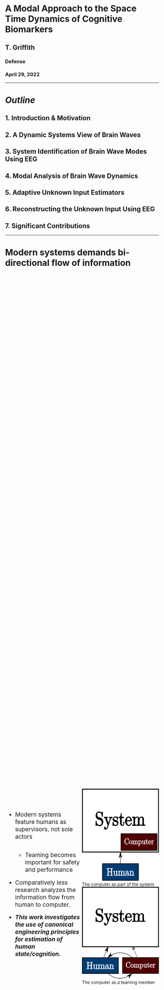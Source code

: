 <!-- .slide: data-background="#500000" class="dark" -->

# A Modal Approach to the Space Time Dynamics of Cognitive Biomarkers 

## T. Griffith
### Defense

### April 29, 2022

---

<!-- .slide: data-background="#ffffff" class="light" -->
# ***Outline***

## 1. Introduction & Motivation
## 2. A Dynamic Systems View of Brain Waves
## 3. System Identification of Brain Wave Modes Using EEG
## 4. Modal Analysis of Brain Wave Dynamics
## 5. Adaptive Unknown Input Estimators
## 6. Reconstructing the Unknown Input Using EEG
## 7. Significant Contributions 


---

<!-- .slide: data-background="#ffffff" class="light" -->
# Modern systems demands bi-directional flow of information
<style>
.vertical-center {
  min-height: 100%;  /* Fallback for browsers do NOT support vh unit */
  min-height: 100vh; /* These two lines are counted as one :-)       */

  display: flex;
  align-items: center;
}

.container{
    display: flex;
}
.col{
    flex: 1;
}
</style>

<div class="container vertical-center">

<div class="col">
 <ul style="font-size:2vw">
  <li style="padding-bottom:0.9em">Modern systems feature humans as supervisors, not sole actors</li>
  <ul>
  <li style="padding-bottom:0.9em">Teaming becomes important for safety and performance</li>
</ul> 
  <li style="padding-bottom:0.9em">Comparatively less research analyzes the information flow from human to computer.</li>
  <li style="padding-bottom:0.9em"> <em><strong> This work investigates the use of canonical engineering principles for estimation of human state/cognition.</strong></em></li>
</ul> 
</div>

<div class="col">
<img src="img/defense/paradigm1.png" alt="Trulli" height="300">
<figcaption> The computer as part of the system </figcaption>
<img src="img/defense/paradigm2.png" alt="Trulli" height="300">
  <figcaption> The computer as a teaming member </figcaption>
</div>


</div>


---

<!-- .slide: data-background="#ffffff" class="light" -->

# Hardware and experimental design can be used to interpret information about human states from noisy physiological data.
<style>
.vertical-center {
  min-height: 100%;  /* Fallback for browsers do NOT support vh unit */
  min-height: 100vh; /* These two lines are counted as one :-)       */

  display: flex;
  align-items: center;
}

.container{
    display: flex;
}
.col{
    flex: 1;
}
</style>

<div class="container vertical-center">

<div class="col">
 <ul style="font-size:2vw">
  <li style="padding-bottom:0.9em">Physiological signals are historically not portable</li>
  <ul>
  <li style="padding-bottom:0.9em">Prevented ecologically valid experiments</li>
</ul> 
  <li style="padding-bottom:0.9em">Human state (e.g. SA) reduced to discrete self reports</li>
  <li style="padding-bottom:0.9em"> <em><strong> There is new potential for modeling techniques to interpret human state from noisy physiological signals.</strong></em></li>
</ul> 
</div>

<div class="col">
<img src="https://pbs.twimg.com/media/E2LX-5-VIAAwlDp?format=jpg&name=4096x4096" alt="Trulli" height="500">
<figcaption> Time Domain fNIRS from 
<a href="https://www.kernel.com/products">Kernel Flow</a> </figcaption>
</div>


</div>




---


# Cognition as a black box
<div class="col">
<img src="img/defense/black_box.png" alt="Trial 5, Averaged" width="80%">
</div>
<ul style="font-size:2vw">
  <li style="padding-bottom:0.9em">Cognition gives rise to EEG signals</li>
  <ul>
  <li style="padding-bottom:0.9em">but it is ***noisy*** and only ***loosely*** correlated with cognition</li>
</ul> 
<li style="padding-bottom:0.9em">Cellular activity can only be measured invasively </li>
<li style="padding-bottom:0.9em">***Can we say something about cognition from dynamic EEG signals***? </li>
</ul> 



---

<!-- .slide: data-background="#ffffff" class="light" -->

# Nonstationary, nonlinear signals make the ***dynamics*** complicated

<ul style="font-size:2vw">
  <li style="padding-bottom:0.9em">Historically,</li>
  <ul>
  <li style="padding-bottom:0.9em">stationary analysis is used with a sliding window</li>
  <li style="padding-bottom:0.9em">or case by case highly derived models are developed</li>
</ul> 
<li style="padding-bottom:0.9em">This work seeks a method to address in engineering dynamics terms</li>
  <ul>
  <li style="padding-bottom:0.9em">with eye towards cognitive outcomes</li>
  <li style="padding-bottom:0.9em">because there are many existing analytical tools in engineering dynamics</li>
</ul> 
</ul>

<h2> a dynamic analysis in which no assumptions about stationarity are made, is required. </h2>




<div style="text-align: right"> <small>Hindriks, Rikkert, et al. "Latency analysis of resting-state BOLD-fMRI reveals traveling waves in visual cortex linking task-positive and task-negative networks." Neuroimage 200 (2019): 259-274.</small></div>

---

<!-- .slide: data-background="#ffffff" class="light" -->

# Guardrails: This is not a model of the brain!
## but you can measure EEG signals and say something about the system
<style>
.vertical-center {
  min-height: 100%;  /* Fallback for browsers do NOT support vh unit */
  min-height: 100vh; /* These two lines are counted as one :-)       */

  display: flex;
  align-items: center;
}

.container{
    display: flex;
}
.col{
    flex: 1;
}
</style>

<div class="container vertical-center">

<div class="col">
 <ul style="font-size:2vw">
  <li style="padding-bottom:0.9em">Engineering mechanics does not require atomic level analysis to evaluate stress and strain.</li>
  <ul>
  <li style="padding-bottom:0.9em">Can we extend this analogy to spatio-temporal dynamics of human cognition?</li>
</ul> 
<ul>
  <li style="padding-bottom:0.9em">Because brain wave dynamics are also spectral and ***admit*** spatio-temporal modes</li>
  <li style="padding-bottom:0.9em">Without the need to model the connectome.</li>
</ul> 
</ul> 
</div>

<div class="col">
<figure>
<img src="https://static-01.hindawi.com/articles/ddns/volume-2015/542507/figures/542507.fig.003a.svgz" alt="Trial 5, Averaged" width="35%"> 
<img src="img/defense/right_arrow2.png" alt="Trial 5, Averaged" width="5%">
<img src="https://i0.wp.com/wtt.pauken.org/wp-content/uploads/2011/10/mode03.gif?ssl=1" alt="Trial 5, Averaged" width="25%">
<img src="img/defense/plus.png" alt="Trial 5, Averaged" width="5%">
<img src="https://i0.wp.com/wtt.pauken.org/wp-content/uploads/2011/10/mode22.gif?resize=400%2C300&ssl=1" alt="Trial 5, Averaged" width="25%">
<figcaption>Surface recordings of membranes yield useful engineering information.</figcaption>
</figure>
<figure>
<img src="https://static-01.hindawi.com/articles/jam/volume-2014/261347/figures/261347.fig.005c.jpg" alt="Trial 5, Averaged" width="45%">
<img src="img/defense/right_arrow2.png" alt="Trial 5, Averaged" width="5%">
<img src="https://upload.wikimedia.org/wikipedia/commons/thumb/5/55/Question_Mark.svg/1280px-Question_Mark.svg.png" alt="Trial 5, Averaged" width="30%">
<figcaption>Is this notion relevant to brain waves?</figcaption>
</figure>
</div>



</div>

<div style="text-align: right"> <small><a href="https://wtt.pauken.org/chapter-2/membrane-modes-2/9">2D membrane modes</a> </small></div>


---






<!-- .slide: data-background="#003C71" class="dark" -->

# 2. A Dynamic Systems View of Brain Waves



---

<section>

<h1> A canonical approach: </h1>
<br>
<img src="img/defense/eeg_ex2.png" alt="Trulli" height="400">
<br>
:arrow_double_down:
<br>
Linearized brain wave "plant": 
  $\begin{aligned}
    \begin{cases}
    \dot{x}=Ax+Bu +v_x \\\
    y=Cx
    \end{cases}
  \end{aligned}$
<br>
<h2> linearization is ***around an operating point*** (i.e. a cognitive state) </h2>
<br>
but $A, \ B, \ C, \ v_x, \ x, \text{and} \ u $ are all unknown.


</section>

<section>

<style>
.reveal blockquote {
text-align: center;
width: 65%;
border: solid;
box-shadow: none;
background: #eaeaea;
}
</style>

$A, \ B, \ C, \ v_x, \ x, \text{and} \ u $ are ***all unknown***.
<br><br>
<h2> This level of uncertainty is an unsovled problem </h2>
<br><br>

<blockquote>
Identify the plant: 
  $\begin{aligned}
    \begin{cases}
\dot{x}_m=A_m x +v_x \\\
y_m=C x_m
\end{cases}
  \end{aligned}$,
<br><br>
accepting the uncertainty in $A_m$.
</blockquote>


</section>

<section>
<h2> A modal transformation yields a discrete set of spatio-temporal modes which are useful for brain wave analysis and mapping </h2>
<figure>
  <img src="http://www.svibs.com/resources/ARTeMIS_Modal_Help_v3/images/ModalDecomposition.png" alt="Trulli" height="350">
</figure>

 <ul>
  <li style="padding-bottom:0.9em">A giant $(A,C)$ may not be useful!</li>
  <li style="padding-bottom:0.9em">Modes have:</li>
  <ul>
  <li style="padding-bottom:0.9em">Frequency ($f$)</li>
  <li style="padding-bottom:0.9em">Damping ($\zeta$)</li>
  <li style="padding-bottom:0.9em">Mode shape ($\phi$)</li>
  <li style="padding-bottom:0.9em">Complexity ($\%$)</li>
</ul> 
  <li style="padding-bottom:0.9em">Modal dynamics are equivalent to original model</li>
</ul> 

</section>



---

<!-- .slide: data-background="#003C71" class="dark" -->

# 3. System Identification of Brain Wave Modes Using EEG

---

<!-- .slide: data-background="#ffffff" class="light" -->
<section>
<h1> Datasets considered</h1>
<style>
.vertical-center {
  min-height: 100%;  /* Fallback for browsers do NOT support vh unit */
  min-height: 100vh; /* These two lines are counted as one :-)       */

  display: flex;
  align-items: center;
}

.container{
    display: flex;
}
.col{
    flex: 1;
}
</style>

<div class="container vertical-center">

<div class="col">
<h2> DEAP: A Database for Emotion Analysis using Physiological Signals </h2>
<figure>
  <img src="img/defense/val_arou.jpg" alt="Trulli" height="400">
</figure>
 <ul>
  <li style="padding-bottom:0.9em">32 sensors</li>
  <li style="padding-bottom:0.9em">32 subjects watch 40 videos</li>
  <li style="padding-bottom:0.9em">Subjects self report Valence and Arousal</li>
</ul> 
</div>



<div class="col">

<h2> NARC: Neuropsychoimaging of Addiction and Related Conditions Dataset </h2>
<figure>
  <img src="https://www.ncbi.nlm.nih.gov/pmc/articles/instance/3463641/bin/nihms-386132-f0003.jpg" alt="Trulli" height="400">
</figure>
 <ul>
  <li style="padding-bottom:0.9em">60 sensors</li>
  <li style="padding-bottom:0.9em">100 subjects at rest state</li>
  <li style="padding-bottom:0.9em">Subjects self report craving scale</li>
</ul> 
</div>


</div>
<br>
<div style="text-align: right"> <small><small>Koelstra, Sander, et al. "Deap: A database for emotion analysis; using physiological signals." IEEE transactions on affective computing 3.1 (2011): 18-31.</small></small></div>
<div style="text-align: right"> <small><small>Konova, Anna B., et al. "Structural and behavioral correlates of abnormal encoding of money value in the sensorimotor striatum in cocaine addiction." European Journal of Neuroscience 36.7 (2012): 2979-2988.</small></small></div>

</section>

<section>
<h1> Output only modal analysis is well suited to EEG waves</h1>
 <ul>
  <li style="padding-bottom:0.9em">OMA (stochastic, zero mean)</li>
  <li style="padding-bottom:0.9em">DMD (deterministic, full state)</li>
  <li style="padding-bottom:0.9em">NeXT (deterministic, modal)</li>
  <li style="padding-bottom:0.9em">N4SID (stochastic, Kalman states)</li>
</ul> 


<figure>
  <img src="img/defense/modal_out2.png" alt="Trulli" height="500">
  <figcaption>Bivariate distribution of identified modes in DEAP dataset</figcaption>
</figure>

</section>



<section>
<h1> Between 40 and 50 modes are needed for brain wave modeling </h1>
<style>
.vertical-center {
  min-height: 100%;  /* Fallback for browsers do NOT support vh unit */
  min-height: 100vh; /* These two lines are counted as one :-)       */

  display: flex;
  align-items: center;
}

.container{
    display: flex;
}
.col{
    flex: 1;
}
</style>

<div class="container vertical-center">

<div class="col">
Identify the plant: 
  $\begin{aligned}
    \begin{cases}
\dot{x}_m=A_m x +v_x\\\
y_m=C x_m 
\end{cases}
  \end{aligned}$
<br><br>
$\begin{aligned}
    O&=\begin{bmatrix}
    C \\\ CA_m \\\ CA_m^2 \\\ \vdots \\\ CA_m^{s-1}
    \end{bmatrix} X_0 \\\ \\\
    &= \Gamma X_0
\end{aligned}$
<br><br>
$\begin{aligned}
    \hat{\Gamma}=US^{1/2}\\
    \hat{X}_0=S^{1/2}V^*
\end{aligned}$
<br><br>
<h3><em><strong> Observability is important! </strong></em></h3>
</div>



<div class="col">
<figure>
  <img src="img/defense/truncate_ex3.png" alt="Trulli" height="500">
  <figcaption>The singular values (i.e. importance) of each mode rolls off after 50 modes.</figcaption>
</figure>
</div>

</div>

</section>

<section>
<h1> Modal superposition recreates the measured data </h1>
<h2> Example from Mt. Sinai CUD database </h2>
<style>
.vertical-center {
  min-height: 100%;  /* Fallback for browsers do NOT support vh unit */
  min-height: 100vh; /* These two lines are counted as one :-)       */

  display: flex;
  align-items: center;
}

.container{
    display: flex;
}
.col{
    flex: 1;
}
</style>

<div class="container vertical-center">

<div class="col">

<figure>
  <img src="img/defense/braingif/comb_tot.gif" alt="Trulli"  style="border:0px;margin:-10px;float:inherit;width:800px;">
  <img src="img/defense/braingif/modes2.png" alt="Trulli" style="border:0px;margin:0px;float:inherit;width:800px;">
    <figcaption>Example mode from Mt. Sinai data: (`$f=23$` hz, `$\zeta = 0.12$`, `$C_r = 22\%$`) </figcaption>
</figure>


</div>



<div class="col">

<figure>
  <img src="img/defense/superposemodes.gif" alt="Trulli" style="border:0px;margin:0px;float:inherit;height:600px;">
  <figcaption> A single channel example of how modes superpose to recreate the observed EEG data. </figcaption>
</figure>



</div>

</div>

</section>



---


<!-- .slide: data-background="#003C71" class="dark" -->

# 4. Modal Analysis of Brain Wave Dynamics

---
<section>
<h1> Modal complexity and traveling waves </h1>
<style>
.vertical-center {
  min-height: 100%;  /* Fallback for browsers do NOT support vh unit */
  min-height: 100vh; /* These two lines are counted as one :-)       */

  display: flex;
  align-items: center;
}

.container{
    display: flex;
}
.col{
    flex: 1;
}
</style>

<div class="container vertical-center">

<div class="col">

<img class="plain" src="img/defense/real.gif" alt="Trial 5, Averaged" style="height:500px;">
<figcaption> Theoretical standing wave mode shape $C_r=0\%$</figcaption>


</div>



<div class="col">

<img class="plain" src="img/defense/complex.gif" alt="Trial 5, Averaged" style="height:500px;">
<figcaption> Theoretical standing wave mode shape $C_r=15\%$</figcaption>



</div>

</div>

</section>


<section>
<h1> Brain wave modes can be standing or traveling </h1>
<style>
.vertical-center {
  min-height: 100%;  /* Fallback for browsers do NOT support vh unit */
  min-height: 100vh; /* These two lines are counted as one :-)       */

  display: flex;
  align-items: center;
}

.container{
    display: flex;
}
.col{
    flex: 1;
}
</style>

<div class="container vertical-center">

<div class="col">

<figure>
  <img src="img\defense\braingif\standing.gif" alt="Trial 5, Averaged" style="height:500px;">
  <figcaption> An example standing wave (`$C_r=5\%$`) from the Mt. Sinai database. Standing waves are most prevalent in rest conditions.</figcaption>
</figure>


</div>



<div class="col">

<figure>
  <img src="img\defense\braingif\traveling.gif" alt="Trial 5, Averaged" style="height:500px;">
  <figcaption> An example traveling wave (`$C_r=83\%$`) from the Mt. Sinai database. Traveling waves are most prevalent in active conditions.</figcaption>
</figure>



</div>

</div>

</section>



<section>
<h1> Humans share certain modes</h1>
<style>
.vertical-center {
  min-height: 100%;  /* Fallback for browsers do NOT support vh unit */
  min-height: 100vh; /* These two lines are counted as one :-)       */

  display: flex;
  align-items: center;
}

.container{
    display: flex;
}
.col{
    flex: 1;
}
.description {
  color: #000000;
}

.description em {
  color: #E4002B;
}
</style>

<div class="container vertical-center">

<div class="col">

<figure>
  <img src="img/common1.gif" alt="Trial 5, Averaged" style="height:400px;">
  <figcaption class="description"> Alpha Mode 1 from Subject 19, ***Trial 6*** in the DEAP database. </figcaption>
</figure>


</div>



<div class="col">

<figure>
  <img src="img/common1.gif" alt="Trial 5, Averaged" style="height:400px;">
  <figcaption class="description"> Alpha Mode 1 from Subject 19, ***Trial 20*** in the DEAP database. </figcaption>
</figure>



</div>

</div>
<br>
<blockquote>
<h4> Common mode frequencies are aligned with the Rest State Network</h4>
 <ul>
  <li style="padding-bottom:0.9em">Alpha Mode 1: `$4.34\pm 0.03$ hz`</li>
  <li style="padding-bottom:0.9em">Beta Mode 2: `$21.83 \pm 0.22$` hz</li>
  <li style="padding-bottom:0.9em">Gamma Mode 3: `$40.39\pm 0.26$` hz</li>
  <li style="padding-bottom:0.9em">Gamma Mode 4: `$44.19 \pm 0.24$` hz</li>
</ul> 
</blockquote>
</section>


<section>
<h1> These brain wave modes can be used to fingerprint or identify individual subjects </h1>
<style>
.vertical-center {
  min-height: 100%;  /* Fallback for browsers do NOT support vh unit */
  min-height: 100vh; /* These two lines are counted as one :-)       */

  display: flex;
  align-items: center;
}

.container{
    display: flex;
}
.col{
    flex: 1;
}
</style>

<div class="container vertical-center">

<div class="col">
<figure>
  <img class="plain" src="img\confmat.jpg" alt="Trial 5, Averaged" style="height:700px;">
  <figcaption> The subject identification confusion matrix for brain wave modes in the DEAP database. The algorithm can view a set of modes and identify the subject they came from. </figcaption>
</figure>

</div>



<div class="col">

<table style="width:60%">
  <tr>
    <th>Reference</th>
    <th>Accuracy [%]</th>
  </tr>
  <tr>
    <td>This work</td>
    <td>99.85</td>
  </tr>
  <tr>
    <td><a href="https://ieeexplore.ieee.org/document/8745473">Wilaiprasitporn et al.</a> </td>
    <td>99.90</td>
  </tr>
  <tr>
  <tr>
    <td><a href="https://www.worldscientific.com/doi/abs/10.1142/S0129065717500356">DelPozo-Banos et al.</a> </td>
    <td>97.97</td>
  </tr>
  <tr>
</table>

</div>
</section>

<section>
<h1> Not all EEG channels are needed for subject identification </h1>
<style>
.vertical-center {
  min-height: 100%;  /* Fallback for browsers do NOT support vh unit */
  min-height: 100vh; /* These two lines are counted as one :-)       */

  display: flex;
  align-items: center;
}

.container{
    display: flex;
}
.col{
    flex: 1;
}
</style>

<div class="container vertical-center">

<div class="col">
<figure>
  <img class="plain" src="img\defense\channels-1.png" alt="Trial 5, Averaged" style="height:500px;">
  <figcaption> Subject identification accuracy vs. the number of channels in the EEG recording. </figcaption>
</figure>

</div>



<div class="col">

<table style="width:80%">
  <tr>
    <th>Reference</th>
    <th>No. Channels</th>
    <th>Accuracy [%]</th>
  </tr>
  <tr>
    <td>This work</td>
    <td>8</td>
    <td>96.45</td>
  </tr>
  <tr>
    <td><a href="https://ieeexplore.ieee.org/document/8745473">Wilaiprasitporn et al.</a> </td>
    <td>5</td>
    <td>99.1</td>
  </tr>
  <tr>
</table>

</div>
</section>

<section>
<h1> Brain wave modes poorly match nonlinear dynamics </h1>
<style>
.vertical-center {
  min-height: 100%;  /* Fallback for browsers do NOT support vh unit */
  min-height: 100vh; /* These two lines are counted as one :-)       */

  display: flex;
  align-items: center;
}

.container{
    display: flex;
}
.col{
    flex: 1;
}
</style>

<div class="container vertical-center">

<div class="col">
<figure>
  <img src="img/defense/superposemodes.gif" alt="Trulli" height="600">
</figure>
<figcaption> Superposed modes recreate the data they came from. </figcaption>
</div>



<div class="col">

<figure>
  <img src="img/defense/bad_modes.gif" alt="Trulli" height="600">
  <figcaption> Superposed modes do not match unseen data well. An adaptive update is needed. </figcaption>
</figure>



</div>
</section>

---

<!-- .slide: data-background="#003C71" class="dark" -->

# 5. Adaptive Unknown Input Estimators

---

<section>
<h1> Adaptive Unknown Input Estimators </h1>
<h2> Estimator overview </h2>
<style>
.vertical-center {
  min-height: 100%;  /* Fallback for browsers do NOT support vh unit */
  min-height: 100vh; /* These two lines are counted as one :-)       */

  display: flex;
  align-items: center;
}

.container{
    display: flex;
}
.col{
    flex: 1;
}
</style>

<div class="container vertical-center">

<div class="col">

<ul style="font-size:1.5vw">
<li style="padding-bottom:0.9em">Three significant uncertainties</li>
<ul>
  <li style="padding-bottom:0.9em"> Input $u$ is unknown, external, deterministic</li>
  <li style="padding-bottom:0.9em"> State matrix $A$ may have uncertainty</li>
  <li style="padding-bottom:0.9em"> General process uncertainty $v_x$</li>
  </ul>
<li ><strong><em>Can we synthesize $u$ and correct $A$?</em></strong></li>
</ul> 
</div>



<div class="col">

\begin{aligned}
    \dot{x}&=Ax+Bu+v_x\\\
    y&=Cx
\end{aligned}



</div>
</div>
</section>

<section>
<h1> Adaptive Unknown Input Estimators </h1>
<h2> Modeling unknown inputs </h2>
<style>
.vertical-center {
  min-height: 100%;  /* Fallback for browsers do NOT support vh unit */
  min-height: 100vh; /* These two lines are counted as one :-)       */

  display: flex;
  align-items: center;
}

.container{
    display: flex;
}
.col{
    flex: 1;
}
</style>

<div class="container vertical-center">

<div class="col">

<ul>
<li style="padding-bottom:0.9em">Approximate input space $\mathbb{U}$</li>
  <ul>
  <li style="padding-bottom:0.9em">$\hat{u}=\sum_{i=1}^{N} c_i f_i(t)$</li></ul>
<li style="padding-bottom:0.9em" style="padding-bottom:0.9em">Persistent Inputs</dt>
<ul>
  <li style="padding-bottom:0.9em">$\dot{z}_u=F_u z_u$</li>
  <li style="padding-bottom:0.9em">$\hat{u}=\Theta_u z_u$</li>
  <li style="padding-bottom:0.9em">$F_u = \begin{bmatrix} 0 & 1 & 0 \\\ -\omega^2 & 0 & 0 \\\ 0 & 0 & 0 \end{bmatrix}$</li>
  </ul>
</ul> 
</div>



<div class="col">

<figure>
  <img src="img/defense/uhat.gif" alt="Trulli" height="600">
</figure>


</div>
</div>

</section>

<section>
<h1> Adaptive Unknown Input Estimators </h1>
<h2> Architecture and estimator error </h2>
<style>
.vertical-center {
  min-height: 100%;  /* Fallback for browsers do NOT support vh unit */
  min-height: 100vh; /* These two lines are counted as one :-)       */

  display: flex;
  align-items: center;
}

.container{
    display: flex;
}
.col{
    flex: 1;
}
</style>

<div class="container vertical-center">

<div class="col">

<figure>
  <img src="img/defense/est_arch.png" alt="Trulli" height="600">
</figure>
</div>



<div class="col">

Recover $A$ with adaptive scheme
`$$ A \equiv A_m +B L_{*} C $$`
`$$ \dot{L} = -e_y y^* \gamma_e - \alpha L; \ \alpha>0, \ \gamma_e > 0 $$`
<br>
Error dynamics

`$$ \dot{e}=(\bar{A}+\bar{K} \bar{C})e+\bar{B} \underbrace{\Delta L y}_\text{$w$} + v $$`
`$$ \begin{bmatrix} \dot{e}_x \\\ \dot{e}_z \end{bmatrix} = \underbrace{\begin{bmatrix} A_m+K_x C & B \Theta_u \\\ K_u C & F_u \end{bmatrix}}_\text{$\bar{A}_c$} \begin{bmatrix} e_x \\\ e_z \end{bmatrix} +\begin{bmatrix} B \\\ 0 \end{bmatrix} w +\begin{bmatrix} v_x \\\ v_u \end{bmatrix}$$`


</div>
</div>
</section>

<section>
<h1> Adaptive Unknown Input Estimators </h1>
<h2> Architecture and estimator error </h2>
<style>
.vertical-center {
  min-height: 100%;  /* Fallback for browsers do NOT support vh unit */
  min-height: 100vh; /* These two lines are counted as one :-)       */

  display: flex;
  align-items: center;
}

.container{
    display: flex;
}
.col{
    flex: 1;
}
</style>

<div class="container vertical-center">

<div class="col">

<ul>
<li style="padding-bottom:0.9em">ASD plant dynamics</li>
<ul>
<li style="padding-bottom:0.9em">`$A_c^* P + P A_c = -Q$`</li>
<li style="padding-bottom:0.9em">`$PB=C^*$`</li>
</ul>
<li style="padding-bottom:0.9em">Bounded `$L_{*}$`, $v$, and $\gamma_e$</li>
<li style="padding-bottom:0.9em">Error in state and input converges to an neighborood centered at zero</li>
<ul>
<li style="padding-bottom:0.9em">`$V(e,\Delta L) = \frac{1}{2} e^* \bar{P} e + \frac{1}{2} \text{tr}(\Delta L \gamma_e^{-1} \Delta L^*)$`</li>
<li style="padding-bottom:0.9em"><strong><em>`$\lim_{t \rightarrow \infty} \sup ||e(t)|| \leq \frac{1+\sqrt{\lambda_{\text{max}}\bar{P}}}{\alpha \sqrt{\lambda_{\text{min}}\bar{P}}} M_v \equiv R^*$`</em></strong></li>
</ul>
</ul>


</div>



<div class="col">

<figure>
  <img src="img/defense/neighborhood-1.png" alt="Trulli" height="400">
</figure>




</div>
</div>

</section>


<section>
<h1> Illustrative example</h1>
<style>
.vertical-center {
  min-height: 100%;  /* Fallback for browsers do NOT support vh unit */
  min-height: 100vh; /* These two lines are counted as one :-)       */

  display: flex;
  align-items: center;
}

.container{
    display: flex;
}
.col{
    flex: 1;
}
</style>

<div class="container vertical-center">

<div class="col">
\begin{align}
\dot{x}&=A_m x+Bu +v_x\\\
&=\begin{bmatrix}
-4 &1 &2\\\
-1 & -1 & 1\\\
-1 & 1 &-1 
\end{bmatrix}x+B u +v_x \\\
y&=Cx
\end{align}
<br>
<figure>
  <h4> Internal state error time series</h4>
  <img src="img/defense/x_ex2.gif" alt="Trulli" height="400">
</figure>
</div>



<div class="col">
\begin{align}
\dot{x}&=A x+Bu +v_x\\\
&=\begin{bmatrix}
-2.86 &1 &4.7\\\
1.8 & -1 & 6.7\\\
-9 & 1 &-1 7.2
\end{bmatrix}x+B u +v_x\\\
y&=Cx
\end{align}
<br>
<figure>
  <h4> Estimating the unknown input</h4>
  <img src="img/defense/u_ex3.gif" alt="Trulli" height="400">
</figure>
</div>

</div>


</section>




---

<!-- .slide: data-background="#003C71" class="dark" -->

# 6. Reconstructing the Unknown Input Using EEG
Recall: Solving the nonstationary problem

---

<section>
<h1> Brain wave modes poorly match nonlinear dynamics </h1>
<style>
.vertical-center {
  min-height: 100%;  /* Fallback for browsers do NOT support vh unit */
  min-height: 100vh; /* These two lines are counted as one :-)       */

  display: flex;
  align-items: center;
}

.container{
    display: flex;
}
.col{
    flex: 1;
}
</style>

<div class="container vertical-center">

<div class="col">
<figure>
  <img src="img/defense/superposemodes.gif" alt="Trulli" height="600">
</figure>
<figcaption> Superposed modes recreate the data they came from. </figcaption>
</div>



<div class="col">

<figure>
  <img src="img/defense/bad_modes.gif" alt="Trulli" height="600">
  <figcaption> Superposed modes do not match unseen data well. An adaptive update is needed. </figcaption>
</figure>



</div>
</section>

<section>
<h1> aUIO outperforms static modes </h1>
<style>
.vertical-center {
  min-height: 100%;  /* Fallback for browsers do NOT support vh unit */
  min-height: 100vh; /* These two lines are counted as one :-)       */

  display: flex;
  align-items: center;
}

.container{
    display: flex;
}
.col{
    flex: 1;
}
</style>

<div class="container vertical-center">

<div class="col">

<h3> aUIO on unseen data </h3>
<figure>
  <img src="img/defense/square_L.gif" alt="Trulli" height="650">
    <figcaption> Adaptive input estimator performance when the modes are from a different trial. </figcaption>
</figure>
</div>



<div class="col">

<h3> Weighted modes on seen data </h3>
<figure>
  <img src="img/defense/square_noL.gif" alt="Trulli" height="650">
  <figcaption> Superposition of modes decomposed from this data. </figcaption>
</figure>



</div>

</div>
</section>

<section>
<h1> aUIO critically updates model as needed </h1>
<style>
.vertical-center {
  min-height: 100%;  /* Fallback for browsers do NOT support vh unit */
  min-height: 100vh; /* These two lines are counted as one :-)       */

  display: flex;
  align-items: center;
}

.container{
    display: flex;
}
.col{
    flex: 1;
}
</style>

<div class="container vertical-center">

<div class="col">

<h3> aUIO on unseen data </h3>
<figure>
  <img src="img/defense/Ly_ex.gif" alt="Trulli" height="600">
</figure>
</div>



<div class="col">

<h3> Adaptive gain matrix 1-norm </h3>
<figure>
  <img src="img/defense/Ly2.gif" alt="Trulli" height="600">
  <figcaption> The norm measures "how much" adapting the estimator is doing</figcaption>
</figure>



</div>

</div>



</section>

<section>

<h1> Unknown Input Modeling Assumptions </h1>

 <ul style="font-size:2vw">
  <li style="padding-bottom:0.9em">Unknown input acts evenly over spatial domain</li>
  <li style="padding-bottom:0.9em">$F_u$ generates sine-cosine basis</li>
  <li style="padding-bottom:0.9em">Static gains per LQR </li>
  <li style="padding-bottom:0.9em"><strong><em>Unknown input is "external information"</em></strong></li>
</ul> 
</section>

<section>
<h1> aUIO is tolerant to some parametric uncertainty in the modes </h1>
<style>
.vertical-center {
  min-height: 100%;  /* Fallback for browsers do NOT support vh unit */
  min-height: 100vh; /* These two lines are counted as one :-)       */

  display: flex;
  align-items: center;
}

.container{
    display: flex;
}
.col{
    flex: 1;
}
</style>

<div class="container vertical-center">

<div class="col">

<h3> aUIO on unseen data </h3>
<figure>
  <img src="img/defense/no_eye.gif" alt="Trulli" height="600">
</figure>
</div>



<div class="col">

<h3> aUIO with modes from another subject </h3>
<figure>
  <img src="img/defense/eye.gif" alt="Trulli" height="600">
</figure>



</div>

</div>

</section>

<section>
<h1> Classification via estimation </h1>
<style>
.vertical-center {
  min-height: 100%;  /* Fallback for browsers do NOT support vh unit */
  min-height: 100vh; /* These two lines are counted as one :-)       */

  display: flex;
  align-items: center;
}

.container{
    display: flex;
}
.col{
    flex: 1;
}
</style>

<div class="container vertical-center">

<div class="col">
<figure>
  <img src="img/defense/val_arou.jpg" alt="Trulli" height="400">
</figure>
 <ul>
  <li style="padding-bottom:0.9em">DEAP: Two self reported variables</li>
  <li style="padding-bottom:0.9em">$F_u$ generates sine-cosine basis</li>
  <li style="padding-bottom:0.9em">Static gains per LQR </li>
</ul> 


</div>



<div class="col">
<figure>
  <img src="img/defense/classification_alg.png" alt="Trulli" height="300">
</figure>
 <ul>
  <li style="padding-bottom:0.9em">Hypothesis:</li>
   <ul>
  <li style="padding-bottom:0.9em">modes are correlated with human state/cognition, so</li>
  <li style="padding-bottom:0.9em">same state should have similar modes, so</li>
  <li style="padding-bottom:0.9em">you can take the average modes in a state,</li>
  <li style="padding-bottom:0.9em">and the estimator will perform better than the other averaged model</li>
</ul> 
<li style="padding-bottom:0.9em"><strong><em>This is a inter-individual approach</em></strong></li>
</ul> 




</div>

</div>

</section>

<section>
<h1> This method is comparable to state of the art deep learning approaches </h1>
<ul>
  <li style="padding-bottom:0.9em">Computational input and time is lower</li>
  <li style="padding-bottom:0.9em"><strong><em>Analytical information is greater</em></strong></li>
  <li style="padding-bottom:0.9em">Accuracy is comparable</li>
</ul> 
<style>
.vertical-center {
  min-height: 100%;  /* Fallback for browsers do NOT support vh unit */
  min-height: 100vh; /* These two lines are counted as one :-)       */

  display: flex;
  align-items: center;
}

.container{
    display: flex;
}
.col{
    flex: 1;
}
</style>

<div class="container vertical-center">

<div class="col">
<h3> Valence Classification </h3>
<figure>
  <img src="img/defense/val_acc.png" alt="Trulli" height="600">
</figure>

</div>

<div class="col">
<h3> Arousal Classification </h3>
<figure>
  <img src="img/defense/arou_acc.png" alt="Trulli" height="600">
</figure>


</div>

</div>
<div style="text-align: right"> <sub><sub><sup><a href="https://dl.acm.org/doi/10.5555/3297863.3297883">CNN1</a>, <a href="https://www.sciencedirect.com/science/article/abs/pii/S0010482521005515">CNN2</a>, <a href="https://www.frontiersin.org/articles/10.3389/fnbot.2020.617531/full">MFDF</a></sup></sup></sub></div>

</section>



---

<!-- .slide: data-background="#003C71" class="dark" -->

# 7. Significant Contributions

---
# Contributions of this dissertation

 <ul style="font-size:1.7vw">
  <li style="padding-bottom:0.9em">Output only system identification techniques are suitable for linear models of brain wave dynamics via EEG around an operating state</li>
  <li style="padding-bottom:0.9em">Real time spatio-temporal brain wave imaging via modal analysis</li>
  <li style="padding-bottom:0.9em">A novel brain wave fingerprinting algorithm on par with state of the art deep learning approaches</li>
  <li style="padding-bottom:0.9em">A complete body of adaptive, highly nonlinear unknown input estimator work</li>
  <li style="padding-bottom:0.9em">Real time brain wave imaging that accounts for nonstationary, nonlinear dynamics by updating the modes in real time</li>
  <li style="padding-bottom:0.9em">A novel recreation of the unknown brain wave plant's input</li>
  <li style="padding-bottom:0.9em">Valence-arousal emotion classification from the DEAP database on par with cutting edge deep learning approaches </li>
</ul> 


---

# Publications & Presentations

 <ul style="font-size:1.7vw">
  <li style="padding-bottom:0.9em"><strong>T. Griffith</strong>, J.E. Hubbard. System identification methods for dynamic models of brain activity. <em>Biomedical Signal Processing and Control</em> </li>
  <li style="padding-bottom:0.9em"><strong>T. Griffith</strong>, M. J. Balas. An Adaptive Control Framework for Unknown Input Estimation. <em>ASME IMECE 2021 Proceedings</em> </li>
  <li style="padding-bottom:0.9em"><strong>T. Griffith</strong>, V.P. Gehlot, M. J. Balas. Robust Adaptive Unknown Input Estimation with Uncertain System Realization. <em>AIAA SciTech 2022 Forum</em> </li>
  <li style="padding-bottom:0.9em"><strong>T. Griffith</strong>, V.P. Gehlot, M. J. Balas. Adaptive Estimation of Unknown Inputs with Weakly Nonlinear Dynamics. <em>ACC 2022</em> [Accepted] </li>
  <li style="padding-bottom:0.9em"><strong>T. Griffith</strong>, V.P. Gehlot, M. J. Balas. On the Observability of Quantum Dynamical Systems. <em>ASME IMECE 2022 Proceedings</em> [Accepted] </li>
  <li style="padding-bottom:0.9em"><strong>T. Griffith</strong>, V.P. Gehlot, M. J. Balas, J.E. Hubbard. An Adaptive Approach to Real Time EEG Estimation. <em>Biomedical Signal Processing and Control</em> [In-Review] </li>
  <li style="padding-bottom:0.9em"><strong>T. Griffith</strong>, J.E. Hubbard. System Identification of Brain Wave Modes Using EEG. <em>Journal of Neural Engineering</em> [In-Revision] </li>
</ul> 


 

---

# Future work

 <ul style="font-size:1.7vw">
  <li style="padding-bottom:0.9em">Multiple data types</li>
  <li style="padding-bottom:0.9em">Improved analysis and classification</li>
  <li style="padding-bottom:0.9em">Probablistic considerations</li>
</ul> 


---

<!-- .slide: data-background="#003C71" class="dark" -->


<h3> Every day is a new day. It is better to be lucky. </h3>
<h2> ***But I would rather be exact.*** </h2>
<h3> Then when luck comes </h3>
<h2> ***you are ready.*** </h2>
<br>
<div style="text-align: right"> <small>- The Old Man and the Sea</small></div>


---

<section>
<style>
.vertical-center {
  min-height: 100%;  /* Fallback for browsers do NOT support vh unit */
  min-height: 100vh; /* These two lines are counted as one :-)       */

  display: flex;
  align-items: center;
}

.container{
    display: flex;
}
.col{
    flex: 1;
}
</style>

<div class="container vertical-center">

<div class="col">

<img src="https://engineering.tamu.edu/cse/_files/_images/_profile-images/chaspari-theodora-25April2019.jpg" alt="Trulli" height="500">
  <figcaption>Theodora Chaspari </figcaption>
</div>

<div class="col">
<figure>
  <img src="https://engineering.tamu.edu/mechanical/_files/_images/_profile-images/saripalli.jpg" alt="Trulli" height="500">
    <figcaption>Srikanth Saripalli</figcaption>
</figure>
</div>

</div>
</section>

<section>
<style>
.vertical-center {
  min-height: 100%;  /* Fallback for browsers do NOT support vh unit */
  min-height: 100vh; /* These two lines are counted as one :-)       */

  display: flex;
  align-items: center;
}

.container{
    display: flex;
}
.col{
    flex: 1;
}
</style>

<div class="container vertical-center">

<div class="col">

<img src="https://www.nasa.gov/sites/default/files/styles/side_image/public/thumbnails/image/balas-mark-biowebsite.jpg?itok=LxO5H0UR" alt="Trulli" height="500">
  <figcaption> Mark Balas </figcaption>
</div>

<div class="col">
<figure>
  <img src="https://engineering.tamu.edu/mechanical/_files/_images/_profile-images/MEEN-profile-James-Hubbard-3Sept2019.jpg" alt="Trulli" height="500">
    <figcaption>James Hubbard</figcaption>
</figure>
</div>

</div>

</section>

<section>
<style>
.vertical-center {
  min-height: 100%;  /* Fallback for browsers do NOT support vh unit */
  min-height: 100vh; /* These two lines are counted as one :-)       */

  display: flex;
  align-items: center;
}

.container{
    display: flex;
}
.col{
    flex: 1;
}
</style>

<div class="container vertical-center">

<div class="col">

<a href="https://unsplash.com/photos/OhfWTDyJp3I"><img src="https://images.unsplash.com/photo-1602244547823-8bebf9920b35?ixlib=rb-1.2.1&ixid=MnwxMjA3fDB8MHxwaG90by1wYWdlfHx8fGVufDB8fHx8&auto=format&fit=crop&w=1173&q=80"></a>

</div>

<div class="col">
 <ul>
  <li> Dr. Vinod Gehlot</li>
  <li> Sarai Barnett </li>
  <li> Dr. JD</li>
  <li> Prof. Zohaib Hasnain </li>
  <li> Prof. Mike Walsh </li>
  <li>Zaryab Shahid</li>
  <li>Lise Ochej</li>
  <li>Kevin Fuentes</li>
</ul> 
</div>

</div>

</section>

<section>
<h3> Good TAMU </h3>
 <ul>
  <li> Sandra Havens </li>
  <li> Rebecca Simon </li>
  <li> Prof. Joanna Tsenn </li>
  <li> Kaustubh Mahesh Tangsali</li>
  <li> Briana Holton </li>
  <li> Khari Harrison </li>
  <li> Bryton Praslicka </li>
  <li>Robert Trépanier</li>
  <li>Harold Gamarro</li>
</ul> 

</section>

---

<!-- .slide: data-background="#500000" class="dark" -->

<h1> A Modal Approach to the Space Time Dynamics of Cognitive Biomarkers </h1>

<h3>The willow submits to the wind and prospers until one day it is many willows - a wall against the wind. </h3>

<br>
<div style="text-align: right"> <small>- Dune</small></div>

---

<section>
<h1> Reconstructing the Brain's Unknown Input </h1>
<h2> Classification validation </h2>
<style>
.vertical-center {
  min-height: 100%;  /* Fallback for browsers do NOT support vh unit */
  min-height: 100vh; /* These two lines are counted as one :-)       */

  display: flex;
  align-items: center;
}

.container{
    display: flex;
}
.col{
    flex: 1;
}
</style>

<div class="container vertical-center">

<div class="col">
<table style="width:80%">
  <tr>
    <th>Task</th>
    <th>aUIO Acc. [%]</th>
    <th>PSD CNN Acc. [%]</th>
  </tr>
  <tr>
    <td>DEAP Valence</td>
    <td>77.8</td>
    <td>68.1</td>
  </tr>
  <tr>
    <td>DEAP Arousal</td>
    <td>75.2</td>
    <td>63.8</td>
  </tr>
  <tr>
    <td>Like/Dislike</td>
    <td>79.4</td>
    <td>67.3</td>
  </tr>
  <tr>
</table>


</div>

<div class="col">
<h3> Static gain grid search </h3>
<figure>
  <img src="img/defense/DEAP_accs.png" alt="Trulli" height="600">
</figure>


</div>

</div>
</section>

<section>
<h1> Output only modal analysis is well suited to the analysis of EEG waves</h1>
<style>
.vertical-center {
  min-height: 100%;  /* Fallback for browsers do NOT support vh unit */
  min-height: 100vh; /* These two lines are counted as one :-)       */

  display: flex;
  align-items: center;
}

.container{
    display: flex;
}
.col{
    flex: 1;
}
</style>

<div class="container vertical-center">

<div class="col">
Identify the plant: 
  $\begin{aligned}
    \begin{cases}
\dot{x}_m=A_m x +v_x\\\
y_m=C x_m 
\end{cases}
  \end{aligned}$
<br><br>
$\begin{aligned}
    O&=\begin{bmatrix}
    C \\\ CA_m \\\ CA_m^2 \\\ \vdots \\\ CA_m^{s-1}
    \end{bmatrix} X_0 \\\
    &= \Gamma X_0
\end{aligned}$
<br><br>
$\begin{aligned}
    \hat{\Gamma}=US^{1/2}\\
    \hat{X}_0=S^{1/2}V^*
\end{aligned}$
</div>



<div class="col">
<figure>
  <img src="img/defense/max_order.jpg" alt="Trulli" height="600">
</figure>
</div>

</div>

</section>

<section>
<h1> System Identification of Brain Wave Modes Using EEG </h1>
<h2> Identifying linear patterns </h2>
<style>
.vertical-center {
  min-height: 100%;  /* Fallback for browsers do NOT support vh unit */
  min-height: 100vh; /* These two lines are counted as one :-)       */

  display: flex;
  align-items: center;
}

.container{
    display: flex;
}
.col{
    flex: 1;
}
</style>

<div class="container vertical-center">

<div class="col">
Identify the plant: 
  $\begin{aligned}
    \begin{cases}
\dot{x}_m=A_m x +v_x\\\
y_m=C x_m
\end{cases}
  \end{aligned}$
<br><br>
$\begin{aligned}
    O&=\begin{bmatrix}
    C \\\ CA \\\ CA^2 \\\ \vdots \\\ CA^{s-1}
    \end{bmatrix} X_0 \\\
    &= \Gamma X_0
\end{aligned}$
<br><br>
$\begin{aligned}
    \hat{\Gamma}=U S^{1/2}\\
    \hat{X}_0=S^{1/2}V^*
\end{aligned}$
</div>



<div class="col">

<figure>
  <img src="img\defense\obsv.png" height="750">
</figure>



</div>

</div>

</section>

<section>
<h1> EEG characteristics </h1>
<style>
.vertical-center {
  min-height: 100%;  /* Fallback for browsers do NOT support vh unit */
  min-height: 100vh; /* These two lines are counted as one :-)       */

  display: flex;
  align-items: center;
}

.container{
    display: flex;
}
.col{
    flex: 1;
}
</style>

<div class="container vertical-center">

<div class="col">
<h2> The electrical "ground" varies from laboratory to laboratory </h2>
<h4> Many different conventions, some virtual </h4>
<img src="img/defense/EEG1020_ref_crop.png" alt="Trulli" height="500">
  <figcaption> Longitudinal referencing </figcaption>
</div>

<div class="col">
<h2> EEG signals are not independent sources of information </h2>
<h4> Sensors near each other measure overlapping activity </h4>
<figure>
  <img src="img/defense/channels_independent.png" alt="Trulli" height="500">
    <figcaption>EEG channel pair plots</figcaption>
</figure>
</div>

</div>
</section>

---

<!-- .slide: data-background="#5B6236" class="dark" -->

## Backup: Best Fit B Matricies

----

<!-- .slide: data-background="#ffffff" class="light" -->

# *A* Convex Function for B matrix optimization
- $\min ||y-\hat{y}-C \Delta B \hat{u}||_2$
- ***not*** the only possible minimization

----

<!-- .slide: data-background="#ffffff" class="light" -->

# B Matrix Optimization Example
- 3x3 example
 - $\dot{\hat{x}} = A_m x + B \hat{u}$
 - $A_m \neq A$ 
- ***$\min ||y-\hat{y}-C \Delta B \hat{u}||_2$***
- $B=\begin{bmatrix} 1.2 \\\ 1 \\\ 1.6 \end{bmatrix}$, 
- $B_m=\begin{bmatrix} 1 \\\ 1 \\\ 1 \end{bmatrix}$




----

<!-- .slide: data-background="#ffffff" class="light" -->

# B Matrix Optimization Example
- $\min ||y-\hat{y}-C \Delta B \hat{u}||_2$
- $\Delta B=\begin{bmatrix} 0.18 \\\ 0 \\\ 0.37 \end{bmatrix}$, 
- $B_f=\begin{bmatrix} 1.18 \\\ 1 \\\ 1.37 \end{bmatrix}$

<img class="plain" src="img/bmat/toy_Bopt2.png" alt="Trial 5, Averaged" width="55%">


----

<!-- .slide: data-background="#ffffff" class="light" -->

# B Matrix on EEG Data
<img class="plain" src="img/bmat/Bopt.png" alt="Trial 5, Averaged" width="90%">


----

<!-- .slide: data-background="#ffffff" class="light" -->

# B Matrix on EEG Data
<img class="plain" src="img/bmat/B_ic.jpg" alt="Trial 5, Averaged" width="70%">


----


<!-- .slide: data-background="#ffffff" class="light" -->

# Current models
<img class="plain" src="img/bmat/UIO_opt.png" alt="Trial 5, Averaged" width="45%">
<img class="plain" src="img/bmat/Bmap2.png" alt="Trial 5, Averaged" width="45%">


----

<!-- .slide: data-background="#ffffff" class="light" -->

## 5. Application to Emotion Data

----



<!-- .slide: data-background="#ffffff" class="light" -->


## B Matrix on EEG Data: ***Satisfaction (T1)*** 
<img class="plain" src="img/bmat/sat_map.png" alt="Trial 5, Averaged" width="60%">



----

<!-- .slide: data-background="#ffffff" class="light" -->

## B Matrix on EEG Data: ***Surprise (T2)*** 

<img class="plain" src="img/bmat/surp_map.png" alt="Trial 5, Averaged" width="60%">


----

<!-- .slide: data-background="#ffffff" class="light" -->

## B Matrix on EEG Data: ***Fear (T8)*** 

<img class="plain" src="img/bmat/fear_map.png" alt="Trial 5, Averaged" width="60%">



----

<!-- .slide: data-background="#ffffff" class="light" -->
## Comparing the same "emotion"

<img class="plain" src="img/bmat/val.jpg" alt="Trial 5, Averaged" width="45%">

<div style="text-align: right"> <small>Mneimne, M., Powers, A. S., Walton, K. E., Kosson, D. S., Fonda, S., & Simonetti, J. (2010). Emotional valence and arousal effects on memory and hemispheric asymmetries. Brain and Cognition, 74(1), 10-17.</small></div>


----

<!-- .slide: data-background="#ffffff" class="light" -->

## B Matrix on EEG Data: ***HVHA*** 

<img class="plain" src="img/bmat/HVHA_map.png" alt="Trial 5, Averaged" width="60%">


----

<!-- .slide: data-background="#ffffff" class="light" -->

## B Matrix on EEG Data: ***HVLA*** 

<img class="plain" src="img/bmat/HVLA_map.png" alt="Trial 5, Averaged" width="60%">


----

<!-- .slide: data-background="#ffffff" class="light" -->

## B Matrix on EEG Data: ***LVHA*** 

<img class="plain" src="img/bmat/LVHA_map.png" alt="Trial 5, Averaged" width="60%">



----

<!-- .slide: data-background="#ffffff" class="light" -->

## B Matrix on EEG Data: ***LVLA***  

<img class="plain" src="img/bmat/LVLA_map.png" alt="Trial 5, Averaged" width="60%">

----

<!-- .slide: data-background="#ffffff" class="light" -->

## B Matrix on EEG Data: ***Avg. Quadrants***  

<img class="plain" src="img/bmat/all_emot_map.png" alt="Trial 5, Averaged" width="60%">

----

<!-- .slide: data-background="#ffffff" class="light" -->

## 6. Application to Movement Data

----

<!-- .slide: data-background="#ffffff" class="light" -->

## B Matrix on EEG Data: ***Left Hand***  

<img class="plain" src="img/bmat/lh_map.png" alt="Trial 5, Averaged" width="60%">

----

<!-- .slide: data-background="#ffffff" class="light" -->

## B Matrix on EEG Data: ***Right Hand***  

<img class="plain" src="img/bmat/rh_map.png" alt="Trial 5, Averaged" width="60%">

----

<!-- .slide: data-background="#ffffff" class="light" -->

## B Matrix on EEG Data: ***Resting***  

<img class="plain" src="img/bmat/rest_map.png" alt="Trial 5, Averaged" width="60%">

----

<!-- .slide: data-background="#ffffff" class="light" -->

## B Matrix on EEG Data: ***All Averages***  

<img class="plain" src="img/bmat/all_hand_map.png" alt="Trial 5, Averaged" width="60%">

----

<!-- .slide: data-background="#ffffff" class="light" -->

## A unique solution?
- B matrix is different for everyone
 - A math construct or physical significance?
- A unique input?
